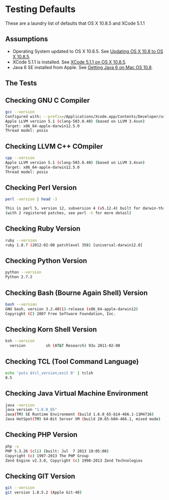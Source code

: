 # Testing Defaults

These are a laundry list of defaults that OS X 10.8.5 and XCode 5.1.1


## Assumptions

* Operating System updated to OS X 10.8.5.  See [Updating OS X 10.8 to OS X 10.8.5](https://github.com/darkn3rd/devbox/blob/master/howtos/howto.update_osx_10_8_5.md).
* XCode 5.1.1 is installed. See [XCode 5.1.1 on OS X 10.8.5](https://github.com/darkn3rd/devbox/blob/master/howtos/howto.xcode.md).
* Java 6 SE installed from Apple. See [Getting Java 6 on Mac OS 10.8](https://github.com/darkn3rd/devbox/blob/master/howtos/howto.jre6.md).

## The Tests

## Checking GNU C Compiler

```bash
gcc --version
Configured with: --prefix=/Applications/Xcode.app/Contents/Developer/usr --with-gxx-include-dir=/usr/include/c++/4.2.1
Apple LLVM version 5.1 (clang-503.0.40) (based on LLVM 3.4svn)
Target: x86_64-apple-darwin12.5.0
Thread model: posix
```

## Checking LLVM C++ COmpiler

```bash
cpp --version
Apple LLVM version 5.1 (clang-503.0.40) (based on LLVM 3.4svn)
Target: x86_64-apple-darwin12.5.0
Thread model: posix
```

## Checking Perl Version

```bash
perl -version | head -3

This is perl 5, version 12, subversion 4 (v5.12.4) built for darwin-thread-multi-2level
(with 2 registered patches, see perl -V for more detail)
```

## Checking Ruby Version

```bash
ruby --version
ruby 1.8.7 (2012-02-08 patchlevel 358) [universal-darwin12.0]
```

## Checking Python Version

```bash
python --version
Python 2.7.2
```

## Checking Bash (Bourne Again Shell) Version

```bash
bash --version
GNU bash, version 3.2.48(1)-release (x86_64-apple-darwin12)
Copyright (C) 2007 Free Software Foundation, Inc.
```

## Checking Korn Shell Version

```bash
ksh --version
  version         sh (AT&T Research) 93u 2011-02-08
```

## Checking TCL (Tool Command Language)

```bash
echo 'puts $tcl_version;exit 0' | tclsh
8.5
```

## Checking Java Virtual Machine Environment

```bash
java -version
java version "1.6.0_65"
Java(TM) SE Runtime Environment (build 1.6.0_65-b14-466.1-11M4716)
Java HotSpot(TM) 64-Bit Server VM (build 20.65-b04-466.1, mixed mode)
```

## Checking PHP Version

```bash
php -v
PHP 5.3.26 (cli) (built: Jul  7 2013 19:05:08) 
Copyright (c) 1997-2013 The PHP Group
Zend Engine v2.3.0, Copyright (c) 1998-2013 Zend Technologies
```

## Checking GIT Version

```bash
git --version
git version 1.8.5.2 (Apple Git-48)
```